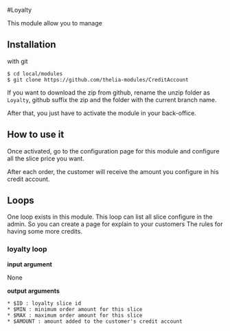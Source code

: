 #Loyalty

This module allow you to manage

## Installation

with git

```
$ cd local/modules
$ git clone https://github.com/thelia-modules/CreditAccount
```

If you want to download the zip from github, rename the unzip folder as ```Loyalty```, github suffix the zip and the folder with the current branch name.

After that, you just have to activate the module in your back-office.

## How to use it

Once activated, go to the configuration page for this module and configure all the slice price you want.

After each order, the customer will receive the amount you configure in his credit account.

## Loops

One loop exists in this module. This loop can list all slice configure in the admin. So you can create a page for explain to your customers
The rules for having some more credits.

### loyalty loop

**input argument**

None

**output arguments**

    * $ID : loyalty slice id
    * $MIN : minimum order amount for this slice
    * $MAX : maximum order amount for this slice
    * $AMOUNT : amount added to the customer's credit account



